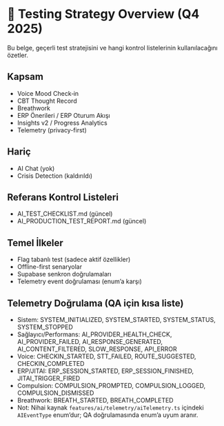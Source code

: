 # 🧪 Testing Strategy Overview (Q4 2025)

Bu belge, geçerli test stratejisini ve hangi kontrol listelerinin kullanılacağını özetler.

## Kapsam
- Voice Mood Check‑in
- CBT Thought Record
- Breathwork
- ERP Önerileri / ERP Oturum Akışı
- Insights v2 / Progress Analytics
- Telemetry (privacy-first)

## Hariç
- AI Chat (yok)
- Crisis Detection (kaldırıldı)

## Referans Kontrol Listeleri
- AI_TEST_CHECKLIST.md (güncel)
- AI_PRODUCTION_TEST_REPORT.md (güncel)

## Temel İlkeler
- Flag tabanlı test (sadece aktif özellikler)
- Offline-first senaryolar
- Supabase senkron doğrulamaları
- Telemetry event doğrulaması (enum’a karşı)

## Telemetry Doğrulama (QA için kısa liste)
- Sistem: SYSTEM_INITIALIZED, SYSTEM_STARTED, SYSTEM_STATUS, SYSTEM_STOPPED
- Sağlayıcı/Performans: AI_PROVIDER_HEALTH_CHECK, AI_PROVIDER_FAILED, AI_RESPONSE_GENERATED, AI_CONTENT_FILTERED, SLOW_RESPONSE, API_ERROR
- Voice: CHECKIN_STARTED, STT_FAILED, ROUTE_SUGGESTED, CHECKIN_COMPLETED
- ERP/JITAI: ERP_SESSION_STARTED, ERP_SESSION_FINISHED, JITAI_TRIGGER_FIRED
- Compulsion: COMPULSION_PROMPTED, COMPULSION_LOGGED, COMPULSION_DISMISSED
- Breathwork: BREATH_STARTED, BREATH_COMPLETED
- Not: Nihai kaynak `features/ai/telemetry/aiTelemetry.ts` içindeki `AIEventType` enum’dur; QA doğrulamasında enum’a uyum aranır.
